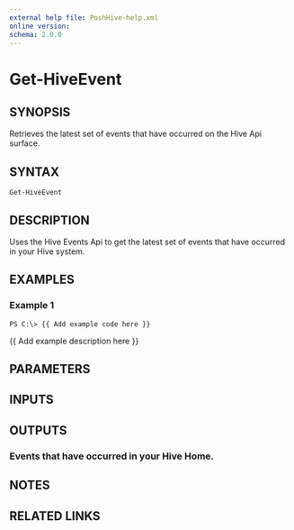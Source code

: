 ```yaml
---
external help file: PoshHive-help.xml
online version: 
schema: 2.0.0
---
```


# Get-HiveEvent

## SYNOPSIS
Retrieves the latest set of events that have occurred on the Hive Api surface.

## SYNTAX

```
Get-HiveEvent
```

## DESCRIPTION
Uses the Hive Events Api to get the latest set of events that have occurred in your Hive system.

## EXAMPLES

### Example 1
```
PS C:\> {{ Add example code here }}
```

{{ Add example description here }}

## PARAMETERS

## INPUTS

## OUTPUTS

### Events that have occurred in your Hive Home.

## NOTES

## RELATED LINKS

